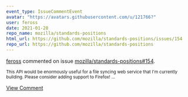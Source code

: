 ```yaml
---
event_type: IssueCommentEvent
avatar: "https://avatars.githubusercontent.com/u/121766?"
user: feross
date: 2021-01-28
repo_name: mozilla/standards-positions
html_url: https://github.com/mozilla/standards-positions/issues/154
repo_url: https://github.com/mozilla/standards-positions
---
```


<a href='https://github.com/feross' target='_blank'>feross</a> commented on issue <a href='https://github.com/mozilla/standards-positions/issues/154' target='_blank'>mozilla/standards-positions#154</a>.

<small>This API would be enormously useful for a file syncing web service that I'm currently building. Please consider adding support to Firefox!...</small>

<a href='https://github.com/mozilla/standards-positions/issues/154' target='_blank'>View Comment</a>